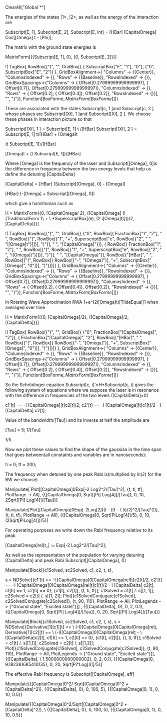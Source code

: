 ClearAll["Global`*"]

The energies of the states |1>, |2>, as well as the energy of the interaction are

Subscript[E, 1], Subscript[E, 2], Subscript[E, int] = [HBar] [CapitalOmega] Cos[[Omega] t - [Phi]];

The matrix with the ground state energies is

MatrixForm[{{Subscript[E, 1], 0}, {0, Subscript[E, 2]}}]

!( TagBox[ RowBox[{"(", "", GridBox[{ { SubscriptBox["E", "1"], "0"}, {"0", SubscriptBox["E", "2"]} }, GridBoxAlignment->{ "Columns" -> {{Center}}, "ColumnsIndexed" -> {}, "Rows" -> {{Baseline}}, "RowsIndexed" -> {}}, GridBoxSpacings->{"Columns" -> { Offset[0.27999999999999997], { Offset[0.7]}, Offset[0.27999999999999997]}, "ColumnsIndexed" -> {}, "Rows" -> { Offset[0.2], { Offset[0.4]}, Offset[0.2]}, "RowsIndexed" -> {}}], "", ")"}], Function[BoxForme$, MatrixForm[BoxForme$]]])

These are associated with the states Subscript[c, 1 ]and Subscript[c, 2 ] whose phases are Subscript[[Xi], 1 ]and Subscript[[Xi], 2 ]. We choose these phases in interaction picture so that

Subscript[[Xi], 1 ] = Subscript[E, 1] t /[HBar] Subscript[[Xi], 2 ] = Subscript[E, 1] t/[HBar] + [Omega]t

(t Subscript[E, 1])/[HBar]

[Omega]t + (t Subscript[E, 1])/[HBar]

Where [Omega] is the frequency of the laser and Subscript[[Omega], 0]is the difference in frequency between the two energy levels that help us define the detuning [CapitalDelta]

[CapitalDelta] = [HBar] (Subscript[[Omega], 0] - [Omega])

[HBar] (-[Omega] + Subscript[[Omega], 0])

which give a hamiltonian such as

H = MatrixForm{{0, [CapitalOmega/ 2}, {[CapitalOmega] (!(TraditionalForm`1\ + \ *SuperscriptBox[(e), (2 i[Omega]t)]))/2, [CapitalDelta]}}]

!( TagBox[ RowBox[{"(", "", GridBox[{ {"0", RowBox[{ FractionBox["1", "2"], " ", RowBox[{"(", RowBox[{"1", "+", SuperscriptBox["e", RowBox[{"2", " ", "i[Omega]t"}]]}], ")"}], " ", "[CapitalOmega]"}]}, { RowBox[{ FractionBox["1", "2"], " ", RowBox[{"(", RowBox[{"1", "+", SuperscriptBox["e", RowBox[{"2", " ", "i[Omega]t"}]]}], ")"}], " ", "[CapitalOmega]"}], RowBox[{"[HBar]", " ", RowBox[{"(", RowBox[{ RowBox[{"-", "[Omega]"}], "+", SubscriptBox["[Omega]", "0"]}], ")"}]}]} }, GridBoxAlignment->{ "Columns" -> {{Center}}, "ColumnsIndexed" -> {}, "Rows" -> {{Baseline}}, "RowsIndexed" -> {}}, GridBoxSpacings->{"Columns" -> { Offset[0.27999999999999997], { Offset[0.7]}, Offset[0.27999999999999997]}, "ColumnsIndexed" -> {}, "Rows" -> { Offset[0.2], { Offset[0.4]}, Offset[0.2]}, "RowsIndexed" -> {}}], "", ")"}], Function[BoxForme$, MatrixForm[BoxForme$]]])

In Rotating Wave Approximation RWA 1+e^(2i[Omega]t)[TildeEqual]1 when averaged over time

H = MatrixForm[{{0, [CapitalOmega]/2}, {[CapitalOmega]/2, [CapitalDelta]}}]

!( TagBox[ RowBox[{"(", "", GridBox[{ {"0", FractionBox["[CapitalOmega]", "2"]}, { FractionBox["[CapitalOmega]", "2"], RowBox[{"[HBar]", " ", RowBox[{"(", RowBox[{ RowBox[{"-", "[Omega]"}], "+", SubscriptBox["[Omega]", "0"]}], ")"}]}]} }, GridBoxAlignment->{ "Columns" -> {{Center}}, "ColumnsIndexed" -> {}, "Rows" -> {{Baseline}}, "RowsIndexed" -> {}}, GridBoxSpacings->{"Columns" -> { Offset[0.27999999999999997], { Offset[0.7]}, Offset[0.27999999999999997]}, "ColumnsIndexed" -> {}, "Rows" -> { Offset[0.2], { Offset[0.4]}, Offset[0.2]}, "RowsIndexed" -> {}}], "", ")"}], Function[BoxForme$, MatrixForm[BoxForme$]]])

So the Schrödinger equation Subscript[c, i]'=H*Subscript[c, i] gives the following system of equations where we suppose the laser is in resonance with the difference in frequencies of the two levels ([CapitalDelta]=0)

c1'[t] == -I [CapitalOmega][t]c2[t]/2; c2'[t] == -I [CapitalOmega][t]c1[t]/2 - I [CapitalDelta] c2[t];

Value of the bandwidth([Tau]) and its inverse at half the amplitude are

[Tau] = 5; 1/[Tau]

1/5

Now we plot these values to find the shape of the gaussian in the time span that goes between(all constatnts and variables are in nanoseconds):

ti = 0; tf = 200;

The frequency when detuned by one peak Rabi is(multiplied by ln(2) for the BW we choose)

Manipulate[ Plot[[CapitalOmega]0Exp[-2 Log2^2/[Tau]^2], {t, ti, tf}, PlotRange -> All], {{[CapitalOmega]0, Sqrt[[Pi] Log[4]]/[Tau]}, 0, 10, 2Sqrt[[Pi] Log[4]]/[Tau]}]

Manipulate[Plot[[CapitalOmega]0Exp[-2Log[2]((t - (tf - \ ti)/2)^2/[Tau]^2)], {t, ti, tf}, PlotRange -> All], {{[CapitalOmega]0, Sqrt[PiLog[4]]/5}, 0, 10, (2Sqrt[PiLog[4]])/5}]

For operating purposes we write down the Rabi frequency relative to its peak

[CapitalOmega]rel[t_] := Exp[-2 Log2^2/[Tau]^2];

As well as the representation of the population for varying detuning [CapitalDelta] and peak Rabi Subscript[[CapitalOmega], 0]

Manipulate[Block[{c1Solved, sc2Solved, c1, c2, t, s},

s = NDSolve[{c1'[t] == -I [CapitalOmega]0[CapitalOmega]rel[t]c2[t]/2, c2'[t] == -I [CapitalOmega]0[CapitalOmega]rel[t]c1[t]/2 - I [CapitalDelta] c2[t], c1[ti] == 1, c2[ti] == 0}, {c1[t], c2[t]}, {t, ti, tf}]; c1Solved = c1[t] /. s[[1, 1]]; c2Solved = c2[t] /. s[[1, 2]]; Plot[{c1SolvedConjugate[c1Solved], c2SolvedConjugate[c2Solved]}, {t, 90, 110}, PlotRange -> All, PlotLegends -> {"Ground state", "Excited state"}]] , {{[CapitalDelta], 0}, 0, 2, 0.1}, {{[CapitalOmega]0, Sqrt[[Pi] Log[4]]/[Tau]}, 0, 20, Sqrt[[Pi] Log[4]]/[Tau]}]

Manipulate[Block[{c1Solved, sc2Solved, c1, c2, t, s}, s = NDSolve[{Derivative[1][c1][t] == \ (-I)[CapitalOmega]0[CapitalOmega]rel[t](c2[t]/2), Derivative[1][c2][t] == \ (-I)[CapitalOmega]0[CapitalOmega]rel[t](c1[t]/2) - \ I[CapitalDelta]c2[t], c1[ti] == 1, c2[ti] == 0}, {c1[t], c2[t]}, {t, ti, tf}]; c1Solved = c1[t] /. s[[1,1]]; c2Solved = c2[t] /. s[[1,2]]; Plot[{c1SolvedConjugate[c1Solved], c2SolvedConjugate[c2Solved]}, {t, 90, 110}, PlotRange -> All, PlotLegends -> {"Ground state", "Excited state"}]], {{[CapitalDelta], \ 1.5000000000000002}, 0, 2, 0.1}, {{[CapitalOmega]0, 9.182381685410135}, 0, 20, Sqrt[Pi*Log[4]]/5}]

The effective Rabi frequency is Subscript[[CapitalOmega], eff]

Manipulate[{[CapitalOmega]0^2/ Sqrt[[CapitalOmega]0^2 + [CapitalDelta]^2]}, {{[CapitalDelta], 0}, 0, 100, 5}, {{[CapitalOmega]0, 1}, 0, 10, 0.5}]

Manipulate[{[CapitalOmega]0^2/Sqrt[[CapitalOmega]0^2 + [CapitalDelta]^2]}, \ {{[CapitalDelta], 0}, 0, 100, 5}, {{[CapitalOmega]0, 1}, 0, 10, 0.5}]
